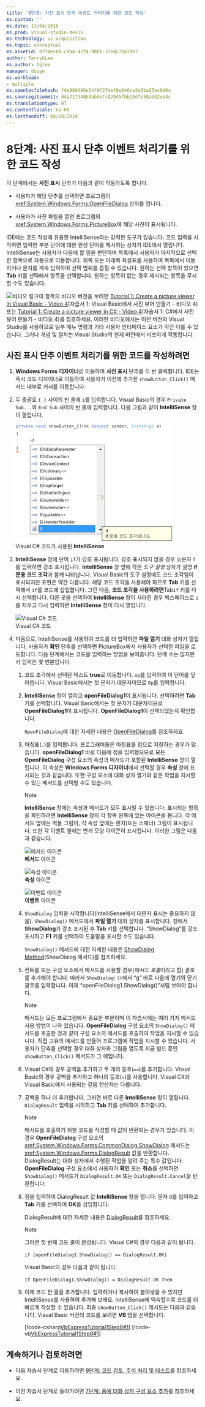 ```yaml
---
title: '8단계: 사진 표시 단추 이벤트 처리기를 위한 코드 작성'
ms.custom: ''
ms.date: 11/04/2016
ms.prod: visual-studio-dev15
ms.technology: vs-acquisition
ms.topic: conceptual
ms.assetid: 07f4ec00-cda4-42f4-98bb-37edc7167de7
author: TerryGLee
ms.author: tglee
manager: douge
ms.workload:
- multiple
ms.openlocfilehash: fde899d86e34f0f27eef8e046ca3e3ba25ac0d0c
ms.sourcegitcommit: 04a717340b4ab4efc82945fbb25dfe58add2ee4c
ms.translationtype: HT
ms.contentlocale: ko-KR
ms.lasthandoff: 04/28/2018
---
```

# <a name="step-8-write-code-for-the-show-a-picture-button-event-handler"></a>8단계: 사진 표시 단추 이벤트 처리기를 위한 코드 작성
이 단계에서는 **사진 표시** 단추가 다음과 같이 작동하도록 합니다.  

-   사용자가 해당 단추를 선택하면 프로그램이 <xref:System.Windows.Forms.OpenFileDialog> 상자를 엽니다.  
  
-   사용자가 사진 파일을 열면 프로그램의 <xref:System.Windows.Forms.PictureBox>에 해당 사진이 표시됩니다.  
  
 IDE에는 코드 작성에 유용한 IntelliSense라는 강력한 도구가 있습니다. 코드 입력을 시작하면 입력한 부분 단어에 대한 완성 단어를 제시하는 상자가 IDE에서 열립니다. IntelliSense는 사용자가 다음에 할 일을 판단하며 목록에서 사용자가 마지막으로 선택한 항목으로 자동으로 이동합니다. 위쪽 또는 아래쪽 화살표를 사용하여 목록에서 이동하거나 문자를 계속 입력하여 선택 범위를 좁힐 수 있습니다. 원하는 선택 항목이 있으면 **Tab** 키를 선택해서 항목을 선택합니다. 원하는 항목이 없는 경우 제시되는 항목을 무시할 수도 있습니다.  
  
 ![비디오 링크](../data-tools/media/playvideo.gif "PlayVideo")이 항목의 비디오 버전을 보려면 [Tutorial 1: Create a picture viewer in Visual Basic - Video 4](http://go.microsoft.com/fwlink/?LinkId=205215)(자습서 1: Visual Basic에서 사진 뷰어 만들기 - 비디오 4) 또는 [Tutorial 1: Create a picture viewer in C# - Video 4](http://go.microsoft.com/fwlink/?LinkId=205203)(자습서 1: C#에서 사진 뷰어 만들기 - 비디오 4)를 참조하세요. 이러한 비디오에서는 이전 버전의 Visual Studio를 사용하므로 일부 메뉴 명령과 기타 사용자 인터페이스 요소가 약간 다를 수 있습니다. 그러나 개념 및 절차는 Visual Studio의 현재 버전에서 비슷하게 작동합니다.  
  
## <a name="to-write-code-for-the-show-a-picture-button-event-handler"></a>사진 표시 단추 이벤트 처리기를 위한 코드를 작성하려면  
  
1.  **Windows Forms 디자이너**로 이동하여 **사진 표시** 단추를 두 번 클릭합니다. IDE는 즉시 코드 디자이너로 이동하여 사용자가 이전에 추가한 `showButton_Click()` 메서드 내부로 커서를 이동합니다.  
  
2.  두 중괄호 `{ }` 사이의 빈 줄에 `i`를 입력합니다. Visual Basic의 경우 `Private Sub...`와 `End Sub` 사이의 빈 줄에 입력합니다. 다음 그림과 같이 **IntelliSense** 창이 열립니다.  
  
     ![Visual C&#35; 코드가 사용된 IntelliSense](../ide/media/express_ifintellisense.png "Express_IfIntellisense")  
Visual C# 코드가 사용된 **IntelliSense**  
  
3.  **IntelliSense** 창에 단어 `if`가 강조 표시됩니다. 강조 표시되지 않을 경우 소문자 `f`를 입력하면 강조 표시됩니다. **IntelliSense** 창 옆에 작은 *도구 설명* 상자가 설명 **if 문용 코드 조각**과 함께 나타납니다. Visual Basic의 도구 설명에도 코드 조각임이 표시되지만 표현은 약간 다릅니다. 해당 코드 조각을 사용해야 하므로 **Tab** 키를 선택해서 `if`를 코드에 삽입합니다. 그런 다음, **코드 조각을 사용하려면**Tab`if` 키를 다시 선택합니다. 다른 곳을 선택하여 **IntelliSense** 창이 사라진 경우 백스페이스로 `i`를 지우고 다시 입력하면 **IntelliSense** 창이 다시 열립니다.  
  
     ![Visual C&#35; 코드](../ide/media/express_highlighttrue.png "Express_HighlightTrue")  
Visual C# 코드  

4.  다음으로, IntelliSense를 사용하여 코드를 더 입력하면 **파일 열기** 대화 상자가 열립니다. 사용자가 **확인** 단추를 선택하면 PictureBox에서 사용자가 선택한 파일을 로드합니다. 다음 단계에서는 코드를 입력하는 방법을 보여줍니다. 단계 수는 많지만 키 입력은 몇 번뿐입니다.  

    1.  코드 조각에서 선택된 텍스트 **true**로 이동합니다. `op`를 입력하여 이 단어를 덮어씁니다. Visual Basic에서는 첫 문자가 대문자이므로 `Op`를 입력합니다.  
  
    2.  **IntelliSense** 창이 열리고 **openFileDialog1**이 표시됩니다. 선택하려면 **Tab** 키를 선택합니다. Visual Basic에서는 첫 문자가 대문자이므로 **OpenFileDialog1**이 표시됩니다. **OpenFileDialog1**이 선택되었는지 확인합니다.  
  
         `OpenFileDialog`에 대한 자세한 내용은 [OpenFileDialog](http://msdn.microsoft.com/library/system.windows.forms.openfiledialog.aspx)를 참조하세요.  
  
    3.  마침표(`.`)를 입력합니다. 프로그래머들은 마침표를 점으로 지칭하는 경우가 많습니다. **openFileDialog1** 바로 다음에 점을 입력했으므로 모든 **OpenFileDialog** 구성 요소의 속성과 메서드가 포함된 **IntelliSense** 창이 열립니다. 이 속성은 **Windows Forms 디자이너**에서 선택할 경우 **속성** 창에 표시되는 것과 같습니다. 또한 구성 요소에 대화 상자 열기와 같은 작업을 지시할 수 있는 메서드를 선택할 수도 있습니다.  
  
        > [!NOTE]
        >  **IntelliSense** 창에는 속성과 메서드가 모두 표시될 수 있습니다. 표시되는 항목을 확인하려면 **IntelliSense** 창의 각 항목 왼쪽에 있는 아이콘을 봅니다. 각 메서드 옆에는 벽돌 그림이, 각 속성 옆에는 렌치(또는 스패너) 그림이 표시됩니다. 또한 각 이벤트 옆에는 번개 모양 아이콘이 표시됩니다. 이러한 그림은 다음과 같습니다.  

         ![메서드 아이콘](../ide/media/express_iconmethod.png "Express_IconMethod")  
**메서드** 아이콘  
  
         ![속성 아이콘](../ide/media/express_iconproperty.png "Express_IconProperty")  
**속성** 아이콘  
  
         ![이벤트 아이콘](../ide/media/express_iconevent.png "Express_IconEvent")  
**이벤트** 아이콘  
  
    4.  `ShowDialog` 입력을 시작합니다(IntelliSense에서 대문자 표시는 중요하지 않음). `ShowDialog()` 메서드에서 **파일 열기** 대화 상자를 표시합니다. 창에서 **ShowDialog**가 강조 표시된 후 **Tab** 키를 선택합니다. “ShowDialog”를 강조 표시하고 **F1** 키를 선택하여 도움말을 표시할 수도 있습니다.  
  
         `ShowDialog()` 메서드에 대한 자세한 내용은 [ShowDialog Method](http://msdn.microsoft.com/library/c7ykbedk.aspx)(ShowDialog 메서드)를 참조하세요.  

    5.  컨트롤 또는 구성 요소에서 메서드를 사용할 경우(*메서드 호출*이라고 함) 괄호를 추가해야 합니다. 따라서 `ShowDialog`: `()`에서 “g” 바로 다음에 열기와 닫기 괄호를 입력합니다. 이제 “openFileDialog1.ShowDialog()”처럼 보여야 합니다.  

        > [!NOTE]
        >  메서드는 모든 프로그램에서 중요한 부분이며 이 자습서에는 여러 가지 메서드 사용 방법이 나와 있습니다. **OpenFileDialog** 구성 요소의 `ShowDialog()` 메서드를 호출한 것과 같이 구성 요소의 메서드를 호출하여 작업을 지시할 수 있습니다. 직접 고유의 메서드를 만들어 프로그램에 작업을 지시할 수 있습니다. 사용자가 단추를 선택할 경우 대화 상자와 그림을 열도록 지금 빌드 중인 `showButton_Click()` 메서드가 그 예입니다.  

    6.  Visual C#의 경우 공백을 추가하고 두 개의 등호(`==`)를 추가합니다. Visual Basic의 경우 공백을 추가하고 하나의 등호(`=`)를 사용합니다. Visual C#과 Visual Basic에서 사용되는 같음 연산자는 다릅니다.  
  
    7.  공백을 하나 더 추가합니다. 그러면 바로 다른 **IntelliSense** 창이 열립니다. `DialogResult` 입력을 시작하고 **Tab** 키를 선택하여 추가합니다.  
  
        > [!NOTE]
        >  메서드를 호출하기 위한 코드를 작성할 때 값이 반환되는 경우가 있습니다. 이 경우 **OpenFileDialog** 구성 요소의 <xref:System.Windows.Forms.CommonDialog.ShowDialog> 메서드는 <xref:System.Windows.Forms.DialogResult> 값을 반환합니다. DialogResult는 대화 상자에서 수행된 작업을 알려 주는 특수 값입니다. **OpenFileDialog** 구성 요소에서 사용자가 **확인** 또는 **취소**를 선택하면 `ShowDialog()` 메서드가 `DialogResult.OK` 또는 `DialogResult.Cancel`을 반환합니다.  
  
    8.  점을 입력하여 DialogResult 값 **IntelliSense** 창을 엽니다. 문자 `O`를 입력하고 **Tab** 키를 선택하여 **OK**를 삽입합니다.  
  
         DialogResult에 대한 자세한 내용은 [DialogResult](http://msdn.microsoft.com/library/system.windows.forms.dialogresult.aspx)를 참조하세요.  

        > [!NOTE]
        >  그러면 첫 번째 코드 줄이 완성됩니다. Visual C#의 경우 다음과 같이 됩니다.  
        >   
        >  `if (openFileDialog1.ShowDialog() == DialogResult.OK)`  
        >   
        >  Visual Basic의 경우 다음과 같이 됩니다.  
        >   
        >  `If OpenFileDialog1.ShowDialog() = DialogResult.OK Then`  

    9. 이제 코드 한 줄을 추가합니다. 입력하거나 복사하여 붙여넣을 수 있지만 IntelliSense를 사용하여 추가해 보세요. IntelliSense에 익숙할수록 코드를 더 빠르게 작성할 수 있습니다. 최종 `showButton_Click()` 메서드는 다음과 같습니다. Visual Basic 버전의 코드를 보려면 **VB** 탭을 선택합니다.  

         [!code-csharp[VbExpressTutorial1Step8#1](../ide/codesnippet/CSharp/step-8-write-code-for-the-show-a-picture-button-event-handler_1.cs)]
         [!code-vb[VbExpressTutorial1Step8#1](../ide/codesnippet/VisualBasic/step-8-write-code-for-the-show-a-picture-button-event-handler_1.vb)]  

## <a name="to-continue-or-review"></a>계속하거나 검토하려면  
  
-   다음 자습서 단계로 이동하려면 [9단계: 코드 검토, 주석 처리 및 테스트](../ide/step-9-review-comment-and-test-your-code.md)를 참조하세요.  
  
-   이전 자습서 단계로 돌아가려면 [7단계: 폼에 대화 상자 구성 요소 추가](../ide/step-7-add-dialog-components-to-your-form.md)를 참조하세요.
